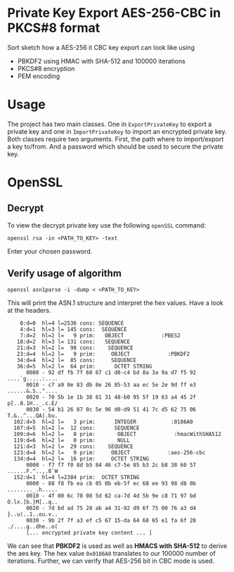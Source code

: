 # Private Key Export AES-256-CBC in PKCS#8 format
Sort sketch how a AES-256 it CBC key export can look like using

* PBKDF2 using HMAC with SHA-512 and 100000 iterations
* PKCS#8 encryption
* PEM encoding

# Usage

The project has two main classes. One in `ExportPrivateKey` to export a private key and one in `ImportPrivateKey` to import an encrypted private key. Both classes require two arguments. First, the path where to import/export a key to/from. And a password which should be used to secure the private key. 

# OpenSSL

## Decrypt

To view the decrypt private key use the following `openSSL` command:

`openssl rsa -in <PATH_TO_KEY> -text` 

Enter your chosen password.

## Verify usage of algorithm

`openssl asn1parse -i -dump < <PATH_TO_KEY>`

This will print the ASN.1 structure and interpret the hex values. Have a look at the headers.

```
    0:d=0  hl=4 l=2536 cons: SEQUENCE          
    4:d=1  hl=3 l= 145 cons:  SEQUENCE          
    7:d=2  hl=2 l=   9 prim:   OBJECT            :PBES2
   18:d=2  hl=3 l= 131 cons:   SEQUENCE          
   21:d=3  hl=2 l=  98 cons:    SEQUENCE          
   23:d=4  hl=2 l=   9 prim:     OBJECT            :PBKDF2
   34:d=4  hl=2 l=  85 cons:     SEQUENCE          
   36:d=5  hl=2 l=  64 prim:      OCTET STRING      
      0000 - 92 df fb 7f 60 67 c1 d8-c4 bd 8a 3a 9a d7 f5 92   ....`g.....:....
      0010 - c7 a9 0e 83 db 8e 26 85-53 aa ec 5e 2e 9d ff e3   ......&.S..^....
      0020 - 70 5b 1e 1b 38 81 31 48-b0 95 5f 19 63 a4 45 2f   p[..8.1H.._.c.E/
      0030 - 54 b1 26 87 0c 5e 96 d0-d9 51 41 7c d5 62 75 06   T.&..^...QA|.bu.
  102:d=5  hl=2 l=   3 prim:      INTEGER           :0186A0
  107:d=5  hl=2 l=  12 cons:      SEQUENCE          
  109:d=6  hl=2 l=   8 prim:       OBJECT            :hmacWithSHA512
  119:d=6  hl=2 l=   0 prim:       NULL              
  121:d=3  hl=2 l=  29 cons:    SEQUENCE          
  123:d=4  hl=2 l=   9 prim:     OBJECT            :aes-256-cbc
  134:d=4  hl=2 l=  16 prim:     OCTET STRING      
      0000 - f7 f7 f0 8d b5 84 46 c7-5e 85 b3 2c b8 38 60 57   ......F.^..,.8`W
  152:d=1  hl=4 l=2384 prim:  OCTET STRING      
      0000 - 88 f8 fb ea cb 05 0b eb-5f ec 68 ee 93 98 d8 0b   ........_.h.....
      0010 - 4f 00 6c 78 08 5d 62 ca-7d 4d 5b 9e c8 71 97 bd   O.lx.]b.}M[..q..
      0020 - 7d bd ad 75 28 ab a4 31-92 d9 6f 75 00 76 a3 d4   }..u(..1..ou.v..
      0030 - 9b 2f 7f a3 ef c5 67 15-da 64 68 65 e1 fa 6f 28   ./....g..dhe..o(
      [... encrypted private key content ... ]
```

We can see that **PBKDF2** is used as well as **HMACS with SHA-512** to derive the aes key. The hex value `0x0186A0` translates to our 100000 number of iterations.
Further, we can verify that AES-256 bit in CBC mode is used. 

